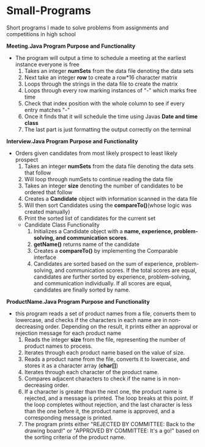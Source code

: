 # Small-Programs
Short programs I made to solve problems from assignments and competitions in high school

**Meeting.Java Program Purpose and Functionality**
- The program will output a time to schedule a meeting at the earliest instance everyone is free
  1. Takes an integer **numSets** from the data file denoting the data sets
  2. Next take an integer **row** to create a row*16 character matrix
  3. Loops through the strings in the data file to create the matrix
  4. Loops through every row marking instances of "-" which marks free time
  5. Check that index position with the whole column to see if every entry matches "-"
  6. Once it finds that it will schedule the time using Javas **Date and time class**
  7. The last part is just formatting the output correctly on the terminal

**Interview.Java Program Purpose and Functionality**
- Orders given candidates from most likely prospect to least likely prospect
  1. Takes an integer **numSets** from the data file denoting the data sets that follow
  2. Will loop through numSets to continue reading the data file
  3. Takes an integer **size** denoting the number of candidates to be ordered that follow
  4. Creates a **Candidate** object with information scanned in the data file
  5. Will then sort Candidates using the **compareTo()**(whose logic was created manually)
  6. Print the sorted list of candidates for the current set
  - Candidate Class Functionality
    1. Initializes a Candidate object with a **name, experience, problem-solving, and communication scores**.
    2. **getName()** returns name of the candidate
    3. Creates a **compareTo()** by implementing the Comparable interface
    4. Candidates are sorted based on the sum of experience, problem-solving, and communication scores.
        If the total scores are equal, candidates are further sorted by experience, problem-solving, and communication individually.
        If all scores are equal, candidates are finally sorted by name.

**ProductName.Java Program Purpose and Functionality**
- this program reads a set of product names from a file, converts them to lowercase, and checks if the characters in each name are in non-decreasing order. Depending on the result, it prints either an approval or rejection message for each product name
  1. Reads the integer **size** from the file, representing the number of product names to process.
  2. Iterates through each product name based on the value of size.
  3. Reads a product name from the file, converts it to lowercase, and stores it as a character array (**char[]**)
  4. Iterates through each character of the product name.
  5. Compares adjacent characters to check if the name is in non-decreasing order.
  6. If a character is greater than the next one, the product name is rejected, and a message is printed. The loop breaks at this point.
     If the loop completes without rejection, and the last character is less than the one before it, the product name is approved, and a corresponding message is printed.
  7. The program prints either "REJECTED BY COMMITTEE: Back to the drawing board!" or "APPROVED BY COMMITTEE: It's a go!" based on the sorting criteria of the product name.


